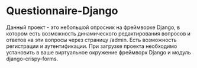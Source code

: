 # Questionnaire-Django
Данный проект - это небольшой опросник на фреймворке Django, в котором есть возможность динамического редактирования вопросов и ответов на эти вопросы через страницу /admin.
Есть возможность регистрации и аутентификации.
При загрузке проекта необходимо установить в ваше виртуальное окружение фреймворк Django и модуль django-crispy-forms.
